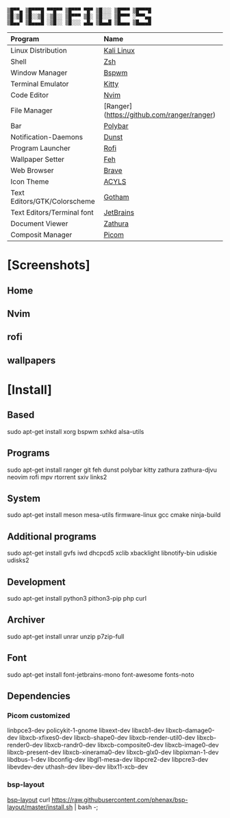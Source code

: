 ```
▒█▀▀▄ ▒█▀▀▀█ ▀▀█▀▀ ▒█▀▀▀ ▀█▀ ▒█░░░ ▒█▀▀▀ ▒█▀▀▀█
▒█░▒█ ▒█░░▒█ ░▒█░░ ▒█▀▀▀ ▒█░ ▒█░░░ ▒█▀▀▀ ░▀▀▀▄▄
▒█▄▄▀ ▒█▄▄▄█ ░▒█░░ ▒█░░░ ▄█▄ ▒█▄▄█ ▒█▄▄▄ ▒█▄▄▄█
```
| Program                             | Name                                                                                           |
| :---                                | :---                                                                                           |
| Linux Distribution                  | [Kali Linux](https://www.kali.org/)                                                            |
| Shell                               | [Zsh](https://www.zsh.org/)                                                                    |
| Window Manager                      | [Bspwm](https://github.com/baskerville/bspwm)                                                  |
| Terminal Emulator                   | [Kitty](https://github.com/kovidgoyal/kitty)                                                   |
| Code Editor                         | [Nvim](https://neovim.io/)                                                                     |
| File Manager                        | [Ranger] (https://github.com/ranger/ranger)                                                    |
| Bar                                 | [Polybar](https://github.com/jaagr/polybar)                                                    |
|Notification-Daemons                 | [Dunst](https://github.com/dunst-project/dunst)                                                |
| Program Launcher                    | [Rofi](https://github.com/DaveDavenport/rofi)                                                  |
| Wallpaper Setter                    | [Feh](https://github.com/derf/feh)                                                             |
| Web Browser                         | [Brave](https://brave.com/)                                                                    |
| Icon Theme                          | [ACYLS](https://github.com/worron/ACYLS)                                                       |
| Text Editors/GTK/Colorscheme        | [Gotham](https://github.com/whatyouhide/vim-gotham)|[Gotham-gtk](https://github.com/nullx002/github-gotham-theme)|[Gotham-contrib](https://github.com/whatyouhide/gotham-contrib)|
| Text Editors/Terminal font          | [JetBrains](https://github.com/JetBrains/JetBrainsMono)                                        |
| Document Viewer                     | [Zathura](https://pwmt.org/projects/zathura/)                                                  |
| Composit Manager                    | [Picom](https://github.com/yshui/picom)                                                        |

# [Screenshots]
## Home
## Nvim
## rofi
## wallpapers

# [Install]
## Based
sudo apt-get install xorg bspwm sxhkd alsa-utils
## Programs
sudo apt-get install ranger git feh dunst polybar kitty zathura zathura-djvu neovim rofi mpv rtorrent sxiv links2
## System
sudo apt-get install meson mesa-utils firmware-linux gcc cmake ninja-build
## Additional programs
sudo apt-get install gvfs iwd dhcpcd5 xclib xbacklight libnotify-bin udiskie udisks2
## Development
sudo apt-get install python3 pithon3-pip php curl
## Archiver
sudo apt-get install unrar unzip p7zip-full
## Font
sudo apt-get install font-jetbrains-mono font-awesome fonts-noto
## Dependencies
### Picom customized
linbpce3-dev policykit-1-gnome libxext-dev libxcb1-dev libxcb-damage0-dev libxcb-xfixes0-dev libxcb-shape0-dev libxcb-render-util0-dev libxcb-render0-dev libxcb-randr0-dev libxcb-composite0-dev libxcb-image0-dev libxcb-present-dev libxcb-xinerama0-dev libxcb-glx0-dev libpixman-1-dev libdbus-1-dev libconfig-dev libgl1-mesa-dev libpcre2-dev libpcre3-dev libevdev-dev uthash-dev libev-dev libx11-xcb-dev 
### bsp-layout
[bsp-layout](https://github.com/phenax/bsp-layout)
curl https://raw.githubusercontent.com/phenax/bsp-layout/master/install.sh | bash -;

